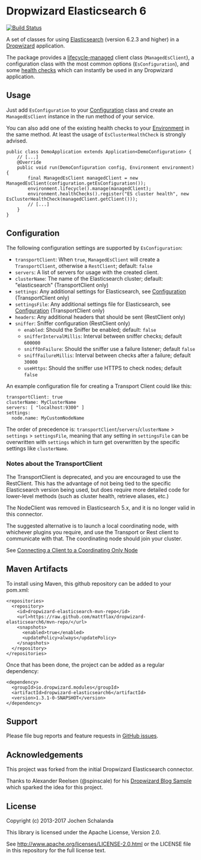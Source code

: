 Dropwizard Elasticsearch 6
==========================

[![Build Status](https://travis-ci.org/mattflax/dropwizard-elasticsearch6.svg?branch=master)](https://travis-ci.org/mattflax/dropwizard-elasticsearch6)
<!--
[![Coverage Status](https://img.shields.io/coveralls/dropwizard/dropwizard-elasticsearch.svg)](https://coveralls.io/r/dropwizard/dropwizard-elasticsearch)
[![Maven Central](https://img.shields.io/maven-central/v/io.dropwizard.modules/dropwizard-elasticsearch.svg)](http://mvnrepository.com/artifact/io.dropwizard.modules/dropwizard-elasticsearch)
-->

A set of classes for using [Elasticsearch][1] (version 6.2.3 and higher) in a [Dropwizard][2] application.

The package provides a [lifecycle-managed][3] client class (`ManagedEsClient`), a configuration class with the most
common options (`EsConfiguration`), and some [health checks][4] which can instantly be used in any Dropwizard application.

[1]: http://www.elastic.co/
[2]: http://dropwizard.io/1.2.0/docs
[3]: http://dropwizard.io/1.2.0/docs/manual/core.html#managed-objects
[4]: http://dropwizard.io/1.2.0/docs/manual/core.html#health-checks


Usage
-----

Just add `EsConfiguration` to your [Configuration](http://dropwizard.io/1.3.0/docs/manual/core.html#configuration) class and
create an `ManagedEsClient` instance in the run method of your service.

You can also add one of the existing health checks to your [Environment](http://dropwizard.io/1.3.0/docs/manual/core.html#environments)
in the same method. At least the usage of `EsClusterHealthCheck` is strongly advised.


    public class DemoApplication extends Application<DemoConfiguration> {
        // [...]
        @Override
        public void run(DemoConfiguration config, Environment environment) {
            final ManagedEsClient managedClient = new ManagedEsClient(configuration.getEsConfiguration());
            environment.lifecycle().manage(managedClient);
            environment.healthChecks().register("ES cluster health", new EsClusterHealthCheck(managedClient.getClient()));
            // [...]
        }
    }


Configuration
-------------

The following configuration settings are supported by `EsConfiguration`:

* `transportClient`: When `true`, `ManagedEsClient` will create a `TransportClient`, otherwise a `RestClient`; default: `false`
* `servers`: A list of servers for usage with the created client.
* `clusterName`: The name of the Elasticsearch cluster; default: "elasticsearch" (TransportClient only)
* `settings`: Any additional settings for Elasticsearch, see
[Configuration](https://www.elastic.co/guide/en/elasticsearch/reference/6.2/setup-configuration.html) (TransportClient only)
* `settingsFile`: Any additional settings file for Elasticsearch, see
[Configuration](https://www.elastic.co/guide/en/elasticsearch/reference/2.4/setup-configuration.html) (TransportClient only)
* `headers`: Any additional headers that should be sent (RestClient only)
* `sniffer`: Sniffer configuration (RestClient only)
  * `enabled`: Should the Sniffer be enabled; default: `false`
  * `snifferIntervalMillis`: Interval between sniffer checks; default `600000`
  * `sniffOnFailure`: Should the sniffer use a failure listener; default `false`
  * `sniffFailureMillis`: Interval between checks after a failure; default `30000`
  * `useHttps`: Should the sniffer use HTTPS to check nodes; default `false`

An example configuration file for creating a Transport Client could like this:

    transportClient: true
    clusterName: MyClusterName
    servers: [ "localhost:9300" ]
    settings:
      node.name: MyCustomNodeName

The order of precedence is: `transportClient`/`servers`/`clusterName` > `settings` > `settingsFile`, meaning that
any setting in `settingsFile` can be overwritten with `settings` which in turn get overwritten by the specific settings
like `clusterName`.


### Notes about the TransportClient

The TransportClient is deprecated, and you are encouraged to use the
RestClient. This has the advantage of not being tied to the specific
Elasticsearch version being used, but does require more detailed code
for lower-level methods (such as cluster health, retrieve aliases, etc.)

The NodeClient was removed in Elasticsearch 5.x, and it is no longer
valid in this connector.

The suggested alternative is to launch a local coordinating node, with whichever plugins you require,
and use the Transport or Rest client to communicate with that. The coordinating node should join your cluster.

See [Connecting a Client to a Coordinating Only Node](https://www.elastic.co/guide/en/elasticsearch/client/java-api/current/client-connected-to-client-node.html)


Maven Artifacts
---------------

To install using Maven, this github repository can be added to your
pom.xml:

    <repositories>
      <repository>
        <id>dropwizard-elasticsearch-mvn-repo</id>
        <url>https://raw.github.com/mattflax/dropwizard-elasticsearch6/mvn-repo/</url>
        <snapshots>
          <enabled>true</enabled>
          <updatePolicy>always</updatePolicy>
        </snapshots>
      </repository>
    </repositories>

Once that has been done, the project can be added as a regular dependency:

    <dependency>
      <groupId>io.dropwizard.modules</groupId>
      <artifactId>dropwizard-elasticsearch6</artifactId>
      <version>1.3.1-0-SNAPSHOT</version>
    </dependency>


<!--
This project is available on Maven Central. To add it to your project simply add the following dependencies to your
`pom.xml`:

    <dependency>
      <groupId>io.dropwizard.modules</groupId>
      <artifactId>dropwizard-elasticsearch</artifactId>
      <version>1.1.0-1</version>
    </dependency>
-->


Support
-------

Please file bug reports and feature requests in [GitHub issues](https://github.com/dropwizard/dropwizard-elasticsearch/issues).


Acknowledgements
----------------

This project was forked from the initial Dropwizard Elasticsearch connector.

Thanks to Alexander Reelsen (@spinscale) for his [Dropwizard Blog Sample](https://github.com/spinscale/dropwizard-blog-sample)
which sparked the idea for this project.


License
-------

Copyright (c) 2013-2017 Jochen Schalanda

This library is licensed under the Apache License, Version 2.0.

See http://www.apache.org/licenses/LICENSE-2.0.html or the LICENSE file in this repository for the full license text.
